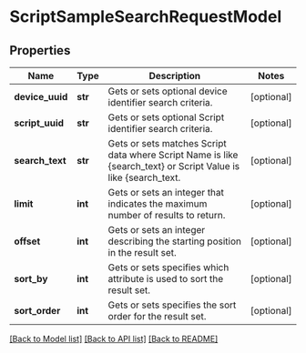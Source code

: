 # ScriptSampleSearchRequestModel

## Properties
Name | Type | Description | Notes
------------ | ------------- | ------------- | -------------
**device_uuid** | **str** | Gets or sets optional device identifier search criteria. | [optional] 
**script_uuid** | **str** | Gets or sets optional Script identifier search criteria. | [optional] 
**search_text** | **str** | Gets or sets matches Script data where Script Name is like {search_text} or  Script Value is like {search_text. | [optional] 
**limit** | **int** | Gets or sets an integer that indicates the maximum number of results to return. | [optional] 
**offset** | **int** | Gets or sets an integer describing the starting position in the result set. | [optional] 
**sort_by** | **int** | Gets or sets specifies which attribute is used to sort the result set. | [optional] 
**sort_order** | **int** | Gets or sets specifies the sort order for the result set. | [optional] 

[[Back to Model list]](../README.md#documentation-for-models) [[Back to API list]](../README.md#documentation-for-api-endpoints) [[Back to README]](../README.md)


